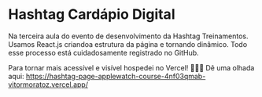 # Hashtag Cardápio Digital

Na terceira aula do evento de desenvolvimento da Hashtag Treinamentos. Usamos React.js criandoa estrutura da página e tornando dinâmico. Todo esse processo está cuidadosamente registrado no GitHub.

Para tornar mais acessível e visível hospedei no Vercel! 👩‍💻✨ Dê uma olhada aqui: https://hashtag-page-applewatch-course-4nf03qmab-vitormoratoz.vercel.app/
